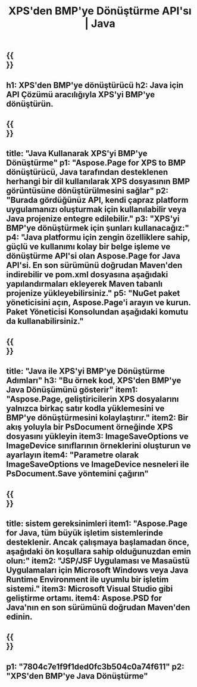 ﻿---
translation: true
template: /_templates/_conversion-child-java.md
title: XPS'den BMP'ye Dönüştürme API'sı | Java
url: /java/conversion/xps-to-bmp/
description: XPS formatı için BMP dosyasına örnek Java dönüştürme kodu. Herhangi bir Web veya Masaüstü Java tabanlı uygulamada XPS'yi BMP'ye dönüştürmek için bu örnek kodu kullanın.
informat: XPS
outformat: BMP
otherformats: EPS PS
---

{{<section banner>}}
---
h1: XPS'den BMP'ye dönüştürücü
h2: Java için API Çözümü aracılığıyla XPS'yi BMP'ye dönüştürün.
---

{{<section overview>}}
---
title: "Java Kullanarak XPS'yi BMP'ye Dönüştürme"
p1: "Aspose.Page for XPS to BMP dönüştürücü, Java tarafından desteklenen herhangi bir dil kullanılarak XPS dosyasının BMP görüntüsüne dönüştürülmesini sağlar"
p2: "Burada gördüğünüz API, kendi çapraz platform uygulamanızı oluşturmak için kullanılabilir veya Java projenize entegre edilebilir."
p3: "XPS'yi BMP'ye dönüştürmek için şunları kullanacağız:"
p4: "Java platformu için zengin özelliklere sahip, güçlü ve kullanımı kolay bir belge işleme ve dönüştürme API'si olan Aspose.Page for Java API'si. En son sürümünü doğrudan Maven'den indirebilir ve pom.xml dosyasına aşağıdaki yapılandırmaları ekleyerek Maven tabanlı projenize yükleyebilirsiniz."
p5: "NuGet paket yöneticisini açın, Aspose.Page'i arayın ve kurun. Paket Yöneticisi Konsolundan aşağıdaki komutu da kullanabilirsiniz."
---

{{<section feature1>}}
---
title: "Java ile XPS'yi BMP'ye Dönüştürme Adımları"
h3: "Bu örnek kod, XPS'den BMP'ye Java Dönüşümünü gösterir"
item1: "Aspose.Page, geliştiricilerin XPS dosyalarını yalnızca birkaç satır kodla yüklemesini ve BMP'ye dönüştürmesini kolaylaştırır."
item2: Bir akış yoluyla bir PsDocument örneğinde XPS dosyasını yükleyin
item3: ImageSaveOptions ve ImageDevice sınıflarının örneklerini oluşturun ve ayarlayın
item4: "Parametre olarak ImageSaveOptions ve ImageDevice nesneleri ile PsDocument.Save yöntemini çağırın"
---

{{<section feature2>}}
---
title: sistem gereksinimleri
item1: "Aspose.Page for Java, tüm büyük işletim sistemlerinde desteklenir. Ancak çalışmaya başlamadan önce, aşağıdaki ön koşullara sahip olduğunuzdan emin olun:"
item2: "JSP/JSF Uygulaması ve Masaüstü Uygulamaları için Microsoft Windows veya Java Runtime Environment ile uyumlu bir işletim sistemi."
item3: Microsoft Visual Studio gibi geliştirme ortamı.
item4: Aspose.PSD for Java'nın en son sürümünü doğrudan Maven'den edinin.
---

{{<section gist>}}
---
p1: "7804c7e1f9f1ded0fc3b504c0a74f611"
p2: "XPS'den BMP'ye Java Dönüştürme"
---
